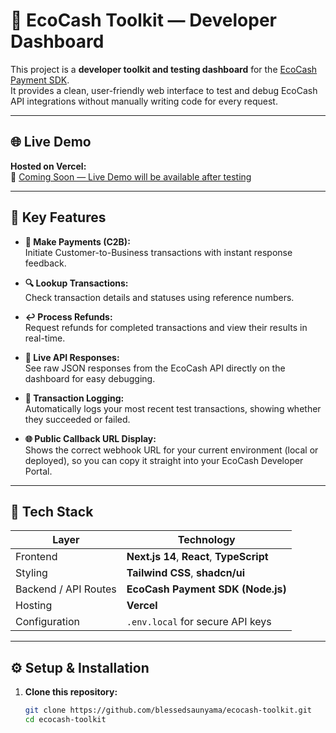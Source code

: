 # 🧰 EcoCash Toolkit — Developer Dashboard

This project is a **developer toolkit and testing dashboard** for the [EcoCash Payment SDK](https://github.com/Unfiltered-On-GH/Ecocash-Payment-SDK-JS).  
It provides a clean, user-friendly web interface to test and debug EcoCash API integrations without manually writing code for every request.

---

## 🌐 Live Demo

**Hosted on Vercel:**  
🔗 [Coming Soon — Live Demo will be available after testing](#)

---

## 🚀 Key Features

- **💸 Make Payments (C2B):**  
  Initiate Customer-to-Business transactions with instant response feedback.

- **🔍 Lookup Transactions:**  
  Check transaction details and statuses using reference numbers.

- **↩️ Process Refunds:**  
  Request refunds for completed transactions and view their results in real-time.

- **🧾 Live API Responses:**  
  See raw JSON responses from the EcoCash API directly on the dashboard for easy debugging.

- **📜 Transaction Logging:**  
  Automatically logs your most recent test transactions, showing whether they succeeded or failed.

- **🌐 Public Callback URL Display:**  
  Shows the correct webhook URL for your current environment (local or deployed), so you can copy it straight into your EcoCash Developer Portal.

---

## 🧠 Tech Stack

| Layer | Technology |
|-------|-------------|
| Frontend | **Next.js 14**, **React**, **TypeScript** |
| Styling | **Tailwind CSS**, **shadcn/ui** |
| Backend / API Routes | **EcoCash Payment SDK (Node.js)** |
| Hosting | **Vercel** |
| Configuration | `.env.local` for secure API keys |

---

## ⚙️ Setup & Installation

1. **Clone this repository:**
   ```bash
   git clone https://github.com/blessedsaunyama/ecocash-toolkit.git
   cd ecocash-toolkit
